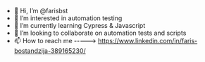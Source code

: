 - 👋 Hi, I’m @farisbst
- 👀 I’m interested in automation testing
- 🌱 I’m currently learning Cypress & Javascript
- 💞️ I’m looking to collaborate on automation tests and scripts
- 📫 How to reach me -----> https://www.linkedin.com/in/faris-bostandzija-389165230/

<!---
farisbst/farisbst is a ✨ special ✨ repository because its `README.md` (this file) appears on your GitHub profile.
You can click the Preview link to take a look at your changes.
--->
